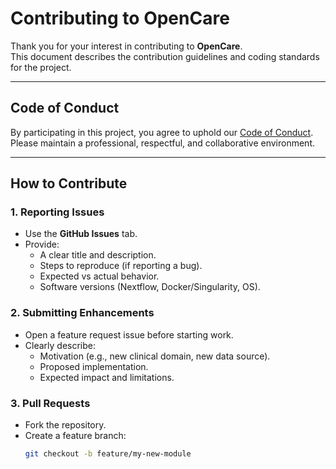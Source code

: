 # Contributing to OpenCare

Thank you for your interest in contributing to **OpenCare**.  
This document describes the contribution guidelines and coding standards for the project.

---

## Code of Conduct
By participating in this project, you agree to uphold our [Code of Conduct](CODE_OF_CONDUCT.md).  
Please maintain a professional, respectful, and collaborative environment.

---

## How to Contribute

### 1. Reporting Issues
- Use the **GitHub Issues** tab.
- Provide:
  - A clear title and description.
  - Steps to reproduce (if reporting a bug).
  - Expected vs actual behavior.
  - Software versions (Nextflow, Docker/Singularity, OS).

### 2. Submitting Enhancements
- Open a feature request issue before starting work.
- Clearly describe:
  - Motivation (e.g., new clinical domain, new data source).
  - Proposed implementation.
  - Expected impact and limitations.

### 3. Pull Requests
- Fork the repository.
- Create a feature branch:
  ```bash
  git checkout -b feature/my-new-module
